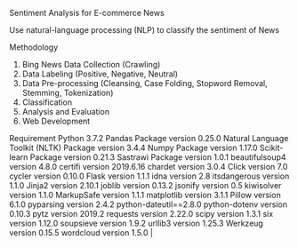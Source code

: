 Sentiment Analysis for E-commerce News

Use natural-language processing (NLP) to classify the sentiment of News

Methodology
1. Bing News Data Collection (Crawling)
2. Data Labeling (Positive, Negative, Neutral)
3. Data Pre-processing (Cleansing, Case Folding, Stopword Removal, Stemming, Tokenization)
4. Classification
5. Analysis and Evaluation
6. Web Development

Requirement
Python 3.7.2
Pandas Package version 0.25.0
Natural Language Toolkit (NLTK) Package version 3.4.4
Numpy Package version 1.17.0
Scikit-learn Package version 0.21.3
Sastrawi Package version 1.0.1
beautifulsoup4 version 4.8.0
certifi version  2019.6.16
chardet version 3.0.4
Click version 7.0
cycler version  0.10.0
Flask version 1.1.1
idna version 2.8
itsdangerous version 1.1.0
Jinja2 version 2.10.1
joblib version 0.13.2
jsonify version 0.5
kiwisolver version 1.1.0
MarkupSafe version 1.1.1
matplotlib version 3.1.1
Pillow version 6.1.0
pyparsing version 2.4.2
python-dateutil==2.8.0
python-dotenv version 0.10.3
pytz version 2019.2
requests version 2.22.0
scipy version 1.3.1
six version 1.12.0
soupsieve version 1.9.2
urllib3 version 1.25.3
Werkzeug version 0.15.5
wordcloud version 1.5.0
|